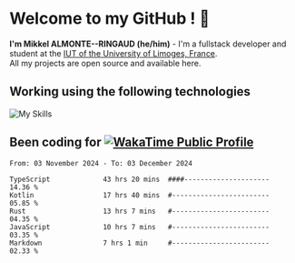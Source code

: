 # Welcome to my GitHub ! 🌃

**I'm Mikkel ALMONTE--RINGAUD (he/him)** - I'm a fullstack developer and student at the [IUT of the University of Limoges, France](https://iut.unilim.fr). \
All my projects are open source and available here.

## Working using the following technologies

![My Skills](https://skillicons.dev/icons?i=solidjs,pnpm,nodejs,ts,js,vercel,netlify,html,css,rust,astro,git,vue,md,electron,figma,github,bash,bun,cloudflare,py,tailwind,nginx,npm,tauri,vite,zig,yarn,windicss,dart,flutter,kotlin&theme=dark)

## Been coding for [![WakaTime Public Profile](https://wakatime.com/badge/user/0839e595-e07a-435c-8d59-ed95f2a3d6dd.svg?style=flat-square)](https://wakatime.com/@0839e595-e07a-435c-8d59-ed95f2a3d6dd)

<!--START_SECTION:waka-->

```plain
From: 03 November 2024 - To: 03 December 2024

TypeScript             43 hrs 20 mins  ####---------------------   14.36 %
Kotlin                 17 hrs 40 mins  #------------------------   05.85 %
Rust                   13 hrs 7 mins   #------------------------   04.35 %
JavaScript             10 hrs 7 mins   #------------------------   03.35 %
Markdown               7 hrs 1 min     #------------------------   02.33 %
```

<!--END_SECTION:waka-->
